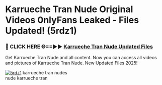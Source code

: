 # Karrueche Tran Nude Original Videos 0nlyFans Leaked - Files Updated! (5rdz1)

<h3>🔴 CLICK HERE 🌐==►► <a href="https://tinyurl.com/yrmya6cz" rel="nofollow">Karrueche Tran Nude Updated Files</a></h3>

Get Karrueche Tran Nude and all content. Now you can access all videos and pictures of Karrueche Tran Nude. New Updated Files 2025!

[![5rdz1](https://i.imgur.com/FMdXYCs.gif)](https://tinyurl.com/yrmya6cz)
karrueche tran nudes<br>
nude karrueche tran